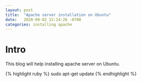 ```yaml
---
layout: post
title:  "Apache server installation on Ubuntu"
date:   2020-09-02 22:24:26 -0700
categories: installing apache
---
```


<h1>Intro</h1>

This blog will help installing apache server on Ubuntu.



{% highlight ruby %}
sudo apt-get update
{% endhighlight %}